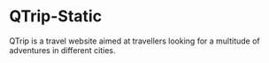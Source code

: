 # QTrip-Static
QTrip is a travel website aimed at travellers looking for a multitude of adventures in different cities.
